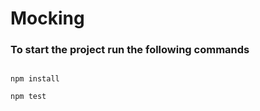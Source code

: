 # Mocking

### To start the project run the following commands

<code> 
npm install
</code>

<code>npm test</code>
